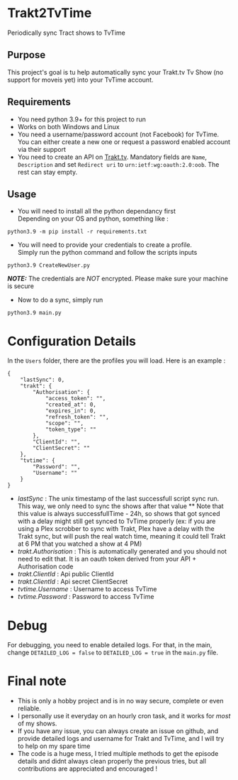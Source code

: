 # Trakt2TvTime
 Periodically sync Tract shows to TvTime


## Purpose

This project's goal is tu help automatically sync your Trakt.tv Tv Show (no support for moveis yet) into your TvTime account.  

## Requirements

* You need python 3.9+ for this project to run
* Works on both Windows and Linux
* You need a username/password account (not Facebook) for TvTime. You can either create a new one or request a password enabled account via their support
* You need to create an API on [Trakt.tv](https://trakt.tv/oauth/applications). Mandatory fields are ``Name``, ``Description`` and set `Redirect uri` to  `urn:ietf:wg:oauth:2.0:oob`. The rest can stay empty.

## Usage

* You will need to install all the python dependancy first  
  Depending on your OS and python, something like :

```
python3.9 -m pip install -r requirements.txt
```

* You will need to provide your credentials to create a profile.  
  Simply run the python command and follow the scripts inputs
```
python3.9 CreateNewUser.py
```
**_NOTE:_**  The credentials are *NOT* encrypted. Please make sure your machine is secure

* Now to do a sync, simply run 
```
python3.9 main.py
```

# Configuration Details
In the ``Users`` folder, there are the profiles you will load.
Here is an example :
```
{
    "lastSync": 0,
    "trakt": {
        "Authorisation": {
            "access_token": "",
            "created_at": 0,
            "expires_in": 0,
            "refresh_token": "",
            "scope": "",
            "token_type": ""
        },
        "ClientId": "",
        "ClientSecret": ""
    },
    "tvtime": {
        "Password": "",
        "Username": ""
    }
}
```
* _lastSync_ : The unix timestamp of the last successfull script sync run. This way, we only need to sync the shows after that value
** Note that this value is always successfullTime - 24h, so shows that got synced with a delay might still get synced to TvTime properly (ex: if you are using a Plex scrobber to sync with Trakt, Plex have a delay with the Trakt sync, but will push the real watch time, meaning it could tell Trakt at 6 PM that you watched a show at 4 PM)
* _trakt.Authorisation_ : This is automatically generated and you should not need to edit that. It is an oauth token derived from your API + Authorisation code
* _trakt.ClientId_ : Api public ClientId
* _trakt.ClientId_ : Api secret ClientSecret
* _tvtime.Username_ : Username to access TvTime
* _tvtime.Password_ : Password to access TvTime

# Debug
For debugging, you need to enable detailed logs.
For that, in the main, change `DETAILED_LOG = false` to `DETAILED_LOG = true` in the `main.py` file.  

# Final note
* This is only a hobby project and is in no way secure, complete or even reliable.
* I personally use it everyday on an hourly cron task, and it works for _most_ of my shows.
* If you have any issue, you can always create an issue on github, and provide detailed logs and username for Trakt and TvTime, and I will try to help on my spare time
* The code is a huge mess, I tried multiple methods to get the episode details and didnt always clean properly the previous tries, but all contributions are appreciated and encouraged !